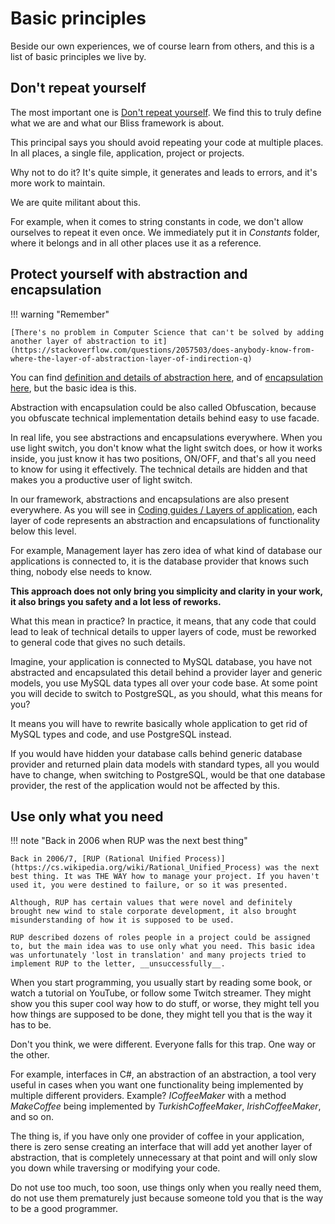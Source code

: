 # Basic principles

Beside our own experiences, we of course learn from others, and this is a list of basic principles we live by.

## Don't repeat yourself

The most important one is [Don't repeat yourself](https://en.wikipedia.org/wiki/Don%27t_repeat_yourself). We find this to truly define what we are and what our Bliss framework is about.

This principal says you should avoid repeating your code at multiple places. In all places, a single file, application, project or projects.

Why not to do it? It's quite simple, it generates and leads to errors, and it's more work to maintain.

We are quite militant about this. 

For example, when it comes to string constants in code, we don't allow ourselves to repeat it even once. We immediately put it in _Constants_ folder, where it belongs and in all other places use it as a reference.


## Protect yourself with abstraction and encapsulation

!!! warning "Remember"

    [There's no problem in Computer Science that can't be solved by adding another layer of abstraction to it](https://stackoverflow.com/questions/2057503/does-anybody-know-from-where-the-layer-of-abstraction-layer-of-indirection-q)


You can find [definition and details of abstraction here](https://www.indeed.com/career-advice/career-development/abstraction-in-computer-science), and of [encapsulation here](https://en.wikipedia.org/wiki/Encapsulation_(computer_programming)), but the basic idea is this.

Abstraction with encapsulation could be also called Obfuscation, because you obfuscate technical implementation details behind easy to use facade.

In real life, you see abstractions and encapsulations everywhere. When you use light switch, you don't know what the light switch does, or how it works inside, you just know it has two positions, ON/OFF, and that's all you need to know for using it effectively. The technical details are hidden and that makes you a productive user of light switch.

In our framework, abstractions and encapsulations are also present everywhere. As you will see in [Coding guides / Layers of application](../coding-guidelines/layers-of-application.md), each layer of code represents an abstraction and encapsulations of functionality below this level.

For example, Management layer has zero idea of what kind of database our applications is connected to, it is the database provider that knows such thing, nobody else needs to know. 

__This approach does not only bring you simplicity and clarity in your work, it also brings you safety and a lot less of reworks.__

What this mean in practice? In practice, it means, that any code that could lead to leak of technical details to upper layers of code, must be reworked to general code that gives no such details.

Imagine, your application is connected to MySQL database, you have not abstracted and encapsulated this detail behind a provider layer and generic models, you use MySQL data types all over your code base. At some point you will decide to switch to PostgreSQL, as you should, what this means for you? 

It means you will have to rewrite basically whole application to get rid of MySQL types and code, and use PostgreSQL instead.

If you would have hidden your database calls behind generic database provider and returned plain data models with standard types, all you would have to change, when switching to PostgreSQL, would be that one database provider, the rest of the application would not be affected by this.


## Use only what you need

!!! note "Back in 2006 when RUP was the next best thing"

    Back in 2006/7, [RUP (Rational Unified Process)](https://cs.wikipedia.org/wiki/Rational_Unified_Process) was the next best thing. It was THE WAY how to manage your project. If you haven't used it, you were destined to failure, or so it was presented.

    Although, RUP has certain values that were novel and definitely brought new wind to stale corporate development, it also brought misunderstanding of how it is supposed to be used.

    RUP described dozens of roles people in a project could be assigned to, but the main idea was to use only what you need. This basic idea was unfortunately 'lost in translation' and many projects tried to implement RUP to the letter, __unsuccessfully__.


When you start programming, you usually start by reading some book, or watch a tutorial on YouTube, or follow some Twitch streamer. They might show you this super cool way how to do stuff, or worse, they might tell you how things are supposed to be done, they might tell you that is the way it has to be.

Don't you think, we were different. Everyone falls for this trap. One way or the other.

For example, interfaces in C#, an abstraction of an abstraction, a tool very useful in cases when you want one functionality being implemented by multiple different providers. Example? _ICoffeeMaker_ with a method _MakeCoffee_ being implemented by _TurkishCoffeeMaker_, _IrishCoffeeMaker_, and so on.

The thing is, if you have only one provider of coffee in your application, there is zero sense creating an interface that will add yet another layer of abstraction, that is completely unnecessary at that point and will only slow you down while traversing or modifying your code. 

Do not use too much, too soon, use things only when you really need them, do not use them prematurely just because someone told you that is the way to be a good programmer.

